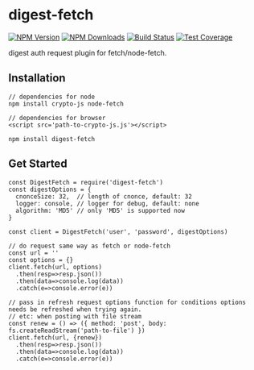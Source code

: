 # digest-fetch
[![NPM Version][npm-image]][npm-url]
[![NPM Downloads][downloads-image]][downloads-url]
[![Build Status][travis-image]][travis-url]
[![Test Coverage][coveralls-image]][coveralls-url]

digest auth request plugin for fetch/node-fetch.

## Installation
```
// dependencies for node
npm install crypto-js node-fetch

// dependencies for browser
<script src='path-to-crypto-js.js'></script>

npm install digest-fetch
```

## Get Started
```
const DigestFetch = require('digest-fetch')
const digestOptions = {
  cnonceSize: 32,  // length of cnonce, default: 32
  logger: console, // logger for debug, default: none
  algorithm: 'MD5' // only 'MD5' is supported now
}

const client = DigestFetch('user', 'password', digestOptions) 

// do request same way as fetch or node-fetch
const url = ''
const options = {}
client.fetch(url, options)
  .then(resp=>resp.json())
  .then(data=>console.log(data))
  .catch(e=>console.error(e))

// pass in refresh request options function for conditions options needs be refreshed when trying again.
// etc: when posting with file stream
const renew = () => ({ method: 'post', body: fs.createReadStream('path-to-file') })
client.fetch(url, {renew})
  .then(resp=>resp.json())
  .then(data=>console.log(data))
  .catch(e=>console.error(e))

```


[npm-image]: https://img.shields.io/npm/v/digest-fetch.svg
[npm-url]: https://npmjs.org/package/digest-fetch
[travis-image]: https://img.shields.io/travis/devfans/digest-fetch/master.svg
[travis-url]: https://travis-ci.org/devfans/digest-fetch
[coveralls-image]: https://img.shields.io/coveralls/devfans/digest-fetch/master.svg
[coveralls-url]: https://coveralls.io/r/devfans/digest-fetch?branch=master
[downloads-image]: https://img.shields.io/npm/dm/digest-fetch.svg
[downloads-url]: https://npmjs.org/package/digest-fetch

